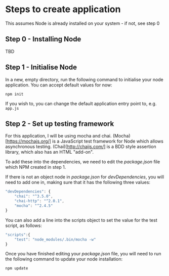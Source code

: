 # Steps to create application

This assumes Node is already installed on your system - if not, see step 0

## Step 0 - Installing Node
TBD

## Step 1 - Initialise Node

In a new, empty directory, run the following command to initialise your node application. You can accept default values for now:

`npm init`

If you wish to, you can change the default application entry point to, e.g. `app.js`

## Step 2 - Set up testing framework

For this application, I will be using mocha and chai. (Mocha)[https://mochajs.org/] is a JavaScript test framework for Node which allows asynchronous testing. (Chai)[http://chaijs.com/] is a BDD style assertion library, which also has an HTML "add-on".

To add these into the dependencies, we need to edit the _package.json_ file which NPM created in step 1.

If there is not an object node in _package.json_ for *devDependencies*, you will need to add one in, making sure that it has the following three values:

```javascript
"devDependencies": {
	"chai": "^3.5.0",
	"chai-http": "^2.0.1",
	"mocha": "^2.4.5"
}
```

You can also add a line into the scripts object to set the value for the test script, as follows:

```javascript
"scripts":{
	"test": "node_modules/.bin/mocha -w"
}
```

Once you have finished editing your _package.json_ file, you will need to run the following command to update your node installation:

`npm update`
